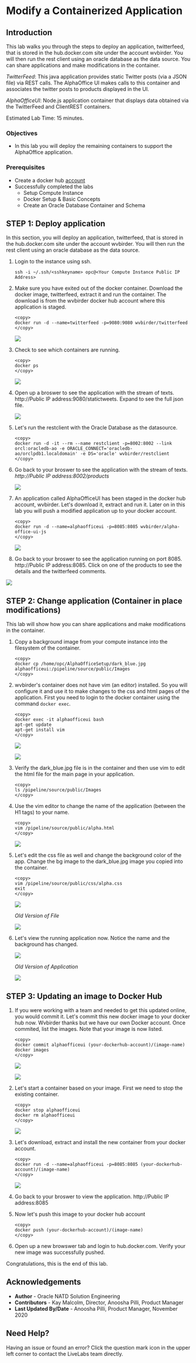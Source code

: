 # Modify a Containerized Application

## Introduction

This lab walks you through the steps to deploy an application, twitterfeed, that is stored in the hub.docker.com site under the account wvbirder. You will then run the rest client using an oracle database as the data source. You can share applications and make modifications in the container.

*TwitterFeed*: This java application provides static Twitter posts (via a JSON file) via REST calls. The AlphaOffice UI makes calls to this container and associates the twitter posts to products displayed in the UI.

*AlphaOfficeUI*: Node.js application container that displays data obtained via the TwitterFeed and ClientREST containers.

Estimated Lab Time: 15 minutes.

### Objectives

- In this lab you will deploy the remaining containers to support the AlphaOffice application.

### Prerequisites

* Create a docker hub [account](http://hub.docker.com)
* Successfully completed the labs
    - Setup Compute Instance
    - Docker Setup & Basic Concepts
    - Create an Oracle Database Container and Schema

## **STEP 1:** Deploy application

In this section, you will deploy an application, twitterfeed, that is stored in the hub.docker.com site under the account wvbirder.  You will then run the rest client using an oracle database as the data source.

1. Login to the instance using ssh.

    ````
    ssh -i ~/.ssh/<sshkeyname> opc@<Your Compute Instance Public IP Address>
    ````

2.  Make sure you have exited out of the docker container.  Download the docker image, twitterfeed, extract it and run the container.  The download is from the wvbirder docker hub account where this application is staged.

    ````
    <copy>
    docker run -d --name=twitterfeed -p=9080:9080 wvbirder/twitterfeed
    </copy>
    ````

    ![](images/section7step1.png " ")

3.  Check to see which containers are running.

    ````
    <copy>
    docker ps
    </copy>
    ````

    ![](images/section7step2.png " ")

4.  Open up a broswer to see the application with the stream of texts.  http://Public IP address:9080/statictweets.  Expand to see the full json file.

    ![](images/section7step3.png " ")

5.  Let's run the restclient with the Oracle Database as the datasource.

    ````
    <copy>
    docker run -d -it --rm --name restclient -p=8002:8002 --link orcl:oracledb-ao -e ORACLE_CONNECT='oracledb-ao/orclpdb1.localdomain' -e DS='oracle' wvbirder/restclient
    </copy>
    ````

6.  Go back to your broswer to see the application with the stream of texts.  *http://Public IP address:8002/products*

    ![](images/twitterproducts.png " ")

7.  An application called AlphaOfficeUI has been staged in the docker hub account, wvbirder.  Let's download it, extract and run it.  Later on in this lab you will push a modified application up to your docker account.

    ````
    <copy>
    docker run -d --name=alphaofficeui -p=8085:8085 wvbirder/alpha-office-ui-js
    </copy>
    ````

    ![](images/section7step6.png " ")

8.  Go back to your broswer to see the application running on port 8085.  http://Public IP address:8085.  Click on one of the products to see the details and the twitterfeed comments.

   ![](images/alphaoffice.png " ")

## **STEP 2:** Change application (Container in place modifications)

This lab will show how you can share applications and make modifications in the container.

1. Copy a background image from your compute instance into the filesystem of the container.
    ````
    <copy>
    docker cp /home/opc/AlphaOfficeSetup/dark_blue.jpg alphaofficeui:/pipeline/source/public/Images
    </copy>
    ````

2.  wvbirder's container does not have vim (an editor) installed.  So you will configure it and use it to make changes to the css and html pages of the application.  First you need to login to the docker container using the command `docker exec`.

    ````
    <copy>
    docker exec -it alphaofficeui bash
    apt-get update
    apt-get install vim
    </copy>
    ````

    ![](images/section8step1.png " ")

    ![](images/section8step2.png " ")

3.  Verify the dark_blue.jpg file is in the container and then use vim to edit the html file for the main page in your application.

    ````
    <copy>
    ls /pipeline/source/public/Images
    </copy>
    ````

4.  Use the vim editor to change the name of the application (between the H1 tags) to your name.

    ````
    <copy>
    vim /pipeline/source/public/alpha.html
    </copy>
    ````

    ![](images/section8step4.png " ")

5.  Let's edit the css file as well and change the background color of the app.  Change the bg image to the dark_blue.jpg image you copied into the container.

    ````
    <copy>
    vim /pipeline/source/public/css/alpha.css
    exit
    </copy>
    ````

    ![](images/section8step5b.png " ")

    *Old Version of File*

    ![](images/section8oldversion.png " ")

6.  Let's view the running application now.  Notice the name and the background has changed.

    ![](images/section8step9.png " ")

    *Old Version of Application*

    ![](images/oldalphaoffice.png " ")

## **STEP 3:** Updating an image to Docker Hub

1.  If you were working with a team and needed to get this updated online, you would commit it.  Let's commit this new docker image to your docker hub now.  Wvbirder thanks but we have our own Docker account.  Once commited, list the images.  Note that your image is now listed.

    ````
    <copy>
    docker commit alphaofficeui (your-dockerhub-account)/(image-name)
    docker images
    </copy>
    ````

    ![](images/section8step5a.png " ")

    ![](images/section8step5.png " ")

2.  Let's start a container based on your image.  First we need to stop the existing container.

    ````
    <copy>
    docker stop alphaofficeui
    docker rm alphaofficeui
    </copy>
    ````

    ![](images/section8step6.png " ")

3.  Let's download, extract and install the new container from your docker account.

    ````
    <copy>
    docker run -d --name=alphaofficeui -p=8085:8085 (your-dockerhub-account)/(image-name)
    </copy>
    ````

    ![](images/section8step7.png " ")

4. Go back to your broswer to view the application.  http://Public IP address:8085

5. Now let's push this image to your docker hub account

    ````
    <copy>
    docker push (your-dockerhub-account)/(image-name)
    </copy>
    ````

6.  Open up a new browswer tab and login to hub.docker.com.  Verify your new image was successfully pushed. 

Congratulations, this is the end of this lab.

## Acknowledgements
* **Author** - Oracle NATD Solution Engineering
* **Contributors** - Kay Malcolm, Director, Anoosha Pilli, Product Manager
* **Last Updated By/Date** - Anoosha Pilli, Product Manager, November 2020

## Need Help?  
Having an issue or found an error?  Click the question mark icon in the upper left corner to contact the LiveLabs team directly.
